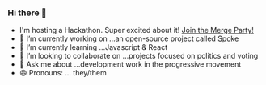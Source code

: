 ### Hi there 👋

- I'm hosting a Hackathon.  Super excited about it!  [Join the Merge Party!](https://docs.google.com/forms/d/e/1FAIpQLSftYJWih9Nr-zUR496afAcJd5rGB3SKpZfmyozM08PLyFNp-A/viewform)
- 🔭 I’m currently working on ...an open-source project called [Spoke](https://github.com/MoveOnOrg/Spoke)
- 🌱 I’m currently learning ...Javascript & React
- 👯 I’m looking to collaborate on ...projects focused on politics and voting
- 💬 Ask me about ...development work in the progressive movement
- 😄 Pronouns: ... they/them

